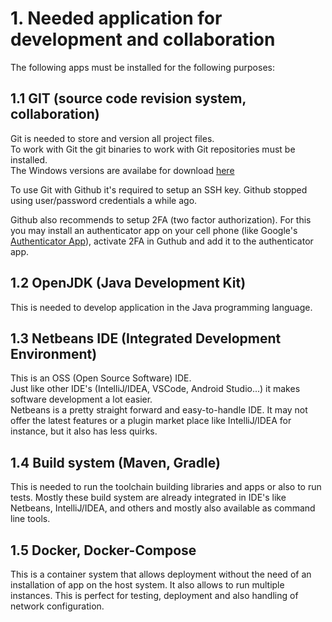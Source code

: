 # 1. Needed application for development and collaboration
The following apps must be installed for the following purposes:

## 1.1 GIT (source code revision system, collaboration)
Git is needed to store and version all project files.  
To work with Git the git binaries to work with Git repositories must be installed.  
The Windows versions are availabe for download [here](https://git-scm.com/download/win)

To use Git with Github it's required to setup an SSH key.
Github stopped using user/password credentials a while ago.

Github also recommends to setup 2FA (two factor authorization). For this you may install an authenticator app on your cell phone (like Google's [Authenticator App](https://play.google.com/store/apps/details?id=com.google.android.apps.authenticator2&hl=en_US)), activate 2FA in Guthub and add it to the authenticator app.

## 1.2 OpenJDK (Java Development Kit)
This is needed to develop application in the Java programming language.

## 1.3 Netbeans IDE (Integrated Development Environment)
This is an OSS (Open Source Software) IDE.  
Just like other IDE's (IntelliJ/IDEA, VSCode, Android Studio...) it makes software development a lot easier.  
Netbeans is a pretty straight forward and easy-to-handle IDE. It may not offer the latest features or a plugin market place like IntelliJ/IDEA for instance, but it also has less quirks.

## 1.4 Build system (Maven, Gradle)
This is needed to run the toolchain building libraries and apps or also to run tests.
Mostly these build system are already integrated in IDE's like Netbeans, IntelliJ/IDEA, and others and mostly also available as command line tools.

## 1.5 Docker, Docker-Compose
This is a container system that allows deployment without the need of an installation of app on the host system. It also allows to run multiple instances. This is perfect for testing, deployment and also handling of network configuration.
